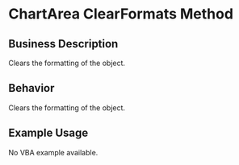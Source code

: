 # ChartArea ClearFormats Method

## Business Description
Clears the formatting of the object.

## Behavior
Clears the formatting of the object.

## Example Usage
No VBA example available.